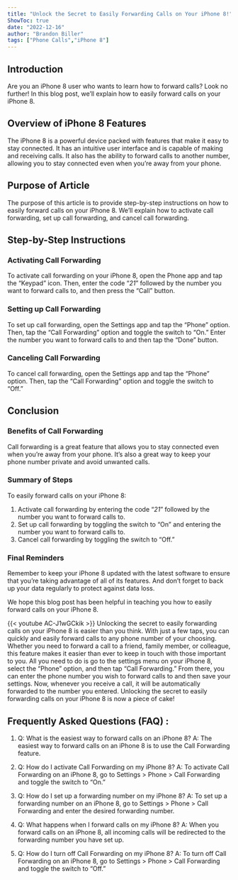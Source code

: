 ```yaml
---
title: "Unlock the Secret to Easily Forwarding Calls on Your iPhone 8!"
ShowToc: true 
date: "2022-12-16"
author: "Brandon Biller" 
tags: ["Phone Calls","iPhone 8"]
---
```

## Introduction

Are you an iPhone 8 user who wants to learn how to forward calls? Look no further! In this blog post, we’ll explain how to easily forward calls on your iPhone 8. 

## Overview of iPhone 8 Features

The iPhone 8 is a powerful device packed with features that make it easy to stay connected. It has an intuitive user interface and is capable of making and receiving calls. It also has the ability to forward calls to another number, allowing you to stay connected even when you’re away from your phone. 

## Purpose of Article

The purpose of this article is to provide step-by-step instructions on how to easily forward calls on your iPhone 8. We’ll explain how to activate call forwarding, set up call forwarding, and cancel call forwarding. 

## Step-by-Step Instructions

### Activating Call Forwarding 

To activate call forwarding on your iPhone 8, open the Phone app and tap the “Keypad” icon. Then, enter the code “*21*” followed by the number you want to forward calls to, and then press the “Call” button. 

### Setting up Call Forwarding 

To set up call forwarding, open the Settings app and tap the “Phone” option. Then, tap the “Call Forwarding” option and toggle the switch to “On.” Enter the number you want to forward calls to and then tap the “Done” button. 

### Canceling Call Forwarding 

To cancel call forwarding, open the Settings app and tap the “Phone” option. Then, tap the “Call Forwarding” option and toggle the switch to “Off.” 

## Conclusion

### Benefits of Call Forwarding 

Call forwarding is a great feature that allows you to stay connected even when you’re away from your phone. It’s also a great way to keep your phone number private and avoid unwanted calls. 

### Summary of Steps 

To easily forward calls on your iPhone 8: 

1. Activate call forwarding by entering the code “*21*” followed by the number you want to forward calls to. 
2. Set up call forwarding by toggling the switch to “On” and entering the number you want to forward calls to. 
3. Cancel call forwarding by toggling the switch to “Off.” 

### Final Reminders

Remember to keep your iPhone 8 updated with the latest software to ensure that you’re taking advantage of all of its features. And don’t forget to back up your data regularly to protect against data loss. 

We hope this blog post has been helpful in teaching you how to easily forward calls on your iPhone 8.

{{< youtube AC-J1wGCkik >}} 
Unlocking the secret to easily forwarding calls on your iPhone 8 is easier than you think. With just a few taps, you can quickly and easily forward calls to any phone number of your choosing. Whether you need to forward a call to a friend, family member, or colleague, this feature makes it easier than ever to keep in touch with those important to you. All you need to do is go to the settings menu on your iPhone 8, select the “Phone” option, and then tap “Call Forwarding.” From there, you can enter the phone number you wish to forward calls to and then save your settings. Now, whenever you receive a call, it will be automatically forwarded to the number you entered. Unlocking the secret to easily forwarding calls on your iPhone 8 is now a piece of cake!

## Frequently Asked Questions (FAQ) :
1. Q: What is the easiest way to forward calls on an iPhone 8? 
A: The easiest way to forward calls on an iPhone 8 is to use the Call Forwarding feature.

2. Q: How do I activate Call Forwarding on my iPhone 8? 
A: To activate Call Forwarding on an iPhone 8, go to Settings > Phone > Call Forwarding and toggle the switch to “On.”

3. Q: How do I set up a forwarding number on my iPhone 8? 
A: To set up a forwarding number on an iPhone 8, go to Settings > Phone > Call Forwarding and enter the desired forwarding number.

4. Q: What happens when I forward calls on my iPhone 8? 
A: When you forward calls on an iPhone 8, all incoming calls will be redirected to the forwarding number you have set up.

5. Q: How do I turn off Call Forwarding on my iPhone 8? 
A: To turn off Call Forwarding on an iPhone 8, go to Settings > Phone > Call Forwarding and toggle the switch to “Off.”


